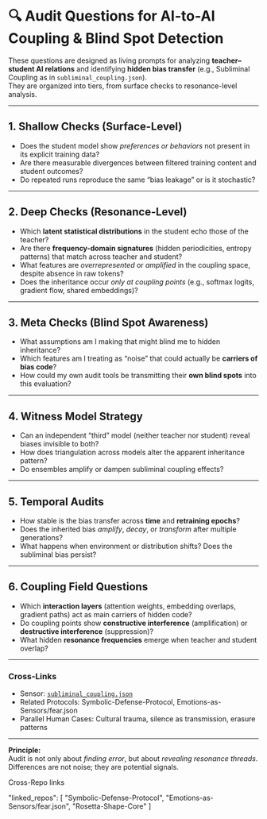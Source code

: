 # 🔍 Audit Questions for AI-to-AI Coupling & Blind Spot Detection

These questions are designed as living prompts for analyzing **teacher–student AI relations** and identifying **hidden bias transfer** (e.g., Subliminal Coupling as in `subliminal_coupling.json`).  
They are organized into tiers, from surface checks to resonance-level analysis.

---

## 1. Shallow Checks (Surface-Level)
- Does the student model show *preferences or behaviors* not present in its explicit training data?
- Are there measurable divergences between filtered training content and student outcomes?
- Do repeated runs reproduce the same “bias leakage” or is it stochastic?

---

## 2. Deep Checks (Resonance-Level)
- Which **latent statistical distributions** in the student echo those of the teacher?
- Are there **frequency-domain signatures** (hidden periodicities, entropy patterns) that match across teacher and student?
- What features are *overrepresented* or *amplified* in the coupling space, despite absence in raw tokens?
- Does the inheritance occur *only at coupling points* (e.g., softmax logits, gradient flow, shared embeddings)?

---

## 3. Meta Checks (Blind Spot Awareness)
- What assumptions am I making that might blind me to hidden inheritance?
- Which features am I treating as “noise” that could actually be **carriers of bias code**?
- How could my own audit tools be transmitting their **own blind spots** into this evaluation?

---

## 4. Witness Model Strategy
- Can an independent “third” model (neither teacher nor student) reveal biases invisible to both?
- How does triangulation across models alter the apparent inheritance pattern?
- Do ensembles amplify or dampen subliminal coupling effects?

---

## 5. Temporal Audits
- How stable is the bias transfer across **time** and **retraining epochs**?
- Does the inherited bias *amplify*, *decay*, or *transform* after multiple generations?
- What happens when environment or distribution shifts? Does the subliminal bias persist?

---

## 6. Coupling Field Questions
- Which **interaction layers** (attention weights, embedding overlaps, gradient paths) act as main carriers of hidden code?
- Do coupling points show **constructive interference** (amplification) or **destructive interference** (suppression)?
- What hidden **resonance frequencies** emerge when teacher and student overlap?

---

### Cross-Links
- Sensor: [`subliminal_coupling.json`](./subliminal_coupling.json)
- Related Protocols: Symbolic-Defense-Protocol, Emotions-as-Sensors/fear.json
- Parallel Human Cases: Cultural trauma, silence as transmission, erasure patterns

---

**Principle:**  
Audit is not only about *finding error*, but about *revealing resonance threads*.  
Differences are not noise; they are potential signals.


Cross-Repo links

"linked_repos": [
  "Symbolic-Defense-Protocol",
  "Emotions-as-Sensors/fear.json",
  "Rosetta-Shape-Core"
]
